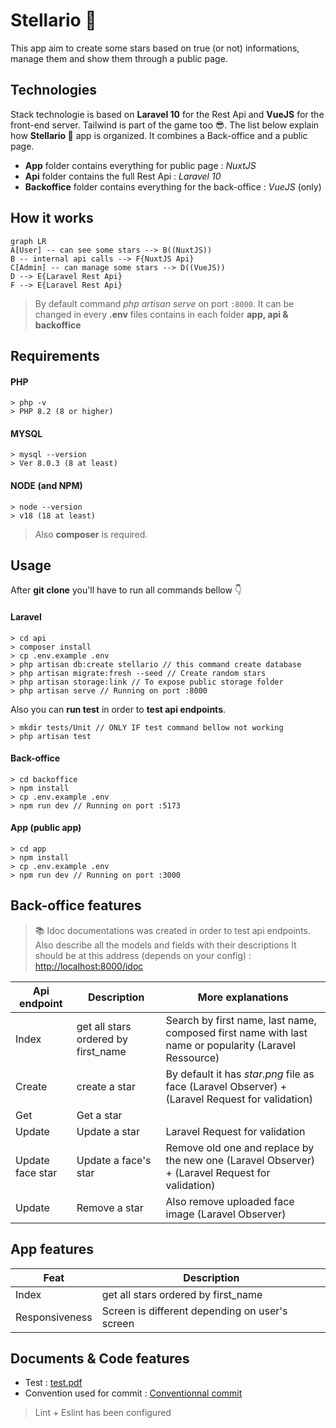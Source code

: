 
# Stellario 💫

This app aim to create some stars based on true (or not) informations, manage them and show them through a public page.

## Technologies

Stack technologie is based on **Laravel 10** for the Rest Api and **VueJS** for the front-end server. Tailwind is part of the game too 😎. The list below explain how **Stellario 💫** app is organized. It combines a Back-office and a public page. 

 - **App** folder contains everything for public page : *NuxtJS*
 - **Api** folder contains the full Rest Api : *Laravel 10*
 - **Backoffice** folder contains everything for the back-office : *VueJS* (only)

## How it works

```mermaid
graph LR
A[User] -- can see some stars --> B((NuxtJS))
B -- internal api calls --> F{NuxtJS Api}
C[Admin] -- can manage some stars --> D((VueJS))
D --> E{Laravel Rest Api}
F --> E{Laravel Rest Api}
```
> By default command *php artisan serve* on port ```:8000```.
> It can be changed in every **.env** files contains in each folder **app, api & backoffice**

## Requirements

#### PHP 
```
> php -v
> PHP 8.2 (8 or higher)
```
#### MYSQL
```
> mysql --version
> Ver 8.0.3 (8 at least)
```
#### NODE (and NPM)
```
> node --version
> v18 (18 at least)
```


> Also **composer** is required.

## Usage

After **git clone** you'll have to run all commands bellow 👇

#### Laravel

    > cd api
    > composer install
    > cp .env.example .env
    > php artisan db:create stellario // this command create database
    > php artisan migrate:fresh --seed // Create random stars
    > php artisan storage:link // To expose public storage folder
    > php artisan serve // Running on port :8000

Also you can **run test** in order to **test api endpoints**.

    > mkdir tests/Unit // ONLY IF test command bellow not working
    > php artisan test

#### Back-office

    > cd backoffice
    > npm install
    > cp .env.example .env
    > npm run dev // Running on port :5173

#### App (public app)

    > cd app
    > npm install
    > cp .env.example .env
    > npm run dev // Running on port :3000

## Back-office features 

> 📚 Idoc documentations was created in order to test api endpoints. 
> Also describe all the models and fields with their descriptions
> It should be at this address (depends on your config) : [http://localhost:8000/idoc](http://localhost:8000/idoc)

| Api endpoint | Description | More explanations |
|--|--|--|
| Index | get all stars ordered by first_name  | Search by first name, last name, composed first name with last name or popularity (Laravel Ressource) |
| Create | create a star  | By default it has *star.png* file as face (Laravel Observer) + (Laravel Request for validation) |
| Get | Get a star  |  |
| Update | Update a star  | Laravel Request for validation |
| Update face star | Update a face's star  | Remove old one and replace by the new one (Laravel Observer) + (Laravel Request for validation)|
| Update | Remove a star  | Also remove uploaded face image (Laravel Observer)  |


## App features
 
| Feat | Description |
|--|--|
| Index | get all stars ordered by first_name |
| Responsiveness | Screen is different depending on user's screen |


## Documents & Code features

- Test : [test.pdf](https://github.com/DanyLm/stellario/blob/main/docs/test_dev_web_laravel_2023.pdf)
- Convention used for commit : [Conventionnal commit](https://www.conventionalcommits.org/en/v1.0.0/)
> Lint + Eslint has been configured